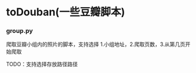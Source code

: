 toDouban(一些豆瓣脚本)
========
### group.py 
爬取豆瓣小组内的照片的脚本，支持选择 1.小组地址，2.爬取页数，3.从第几页开始爬取

TODO：支持选择存放路径路径